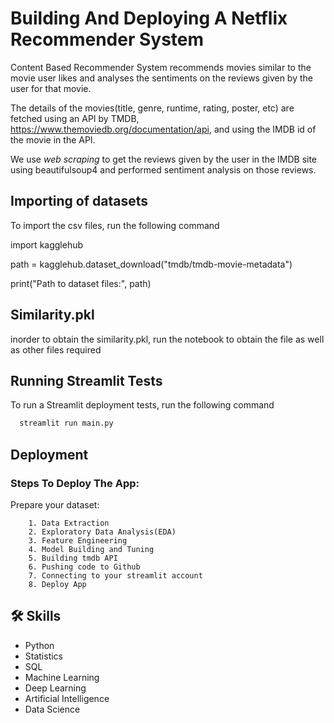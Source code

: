 
# **Building And Deploying A Netflix Recommender System**

Content Based Recommender System recommends movies similar to the movie user likes and analyses the sentiments on the reviews given by the user for that movie.

The details of the movies(title, genre, runtime, rating, poster, etc) are fetched using an API by TMDB, https://www.themoviedb.org/documentation/api, and using the IMDB id of the movie in the API. 

We use *web scraping* to get the reviews given by the user in the IMDB site using beautifulsoup4 and performed sentiment analysis on those reviews.

## Importing of datasets
To import the csv files, run the following command

import kagglehub

path = kagglehub.dataset_download("tmdb/tmdb-movie-metadata")

print("Path to dataset files:", path)

## Similarity.pkl
inorder to obtain the similarity.pkl, run the notebook to obtain the file as well as other files required

## Running Streamlit Tests

To run a Streamlit deployment tests, run the following command

```bash
  streamlit run main.py
```

## Deployment

### Steps To Deploy The App:

Prepare your dataset:

        1. Data Extraction
        2. Exploratory Data Analysis(EDA)
        3. Feature Engineering
        4. Model Building and Tuning
        5. Building tmdb API
        6. Pushing code to Github
        7. Connecting to your streamlit account 
        8. Deploy App


## 🛠 Skills
- Python  
- Statistics 
- SQL 
- Machine Learning 
- Deep Learning
- Artificial Intelligence
- Data Science
